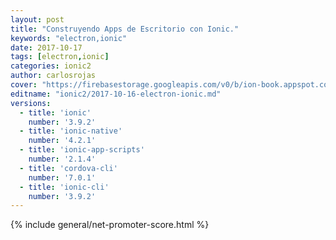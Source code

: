 ```yaml
---
layout: post
title: "Construyendo Apps de Escritorio con Ionic."
keywords: "electron,ionic"
date: 2017-10-17
tags: [electron,ionic]
categories: ionic2
author: carlosrojas
cover: "https://firebasestorage.googleapis.com/v0/b/ion-book.appspot.com/o/posts%2F2017-10-16-electron-ionic%2FCreando%20Apps%20de%20Escritorio%20con%20Ionic.png?alt=media&token=1bc1512f-dc7a-4fd2-9eea-0780250b8ea0"
editname: "ionic2/2017-10-16-electron-ionic.md"
versions:
  - title: 'ionic'
    number: '3.9.2'
  - title: 'ionic-native'
    number: '4.2.1'
  - title: 'ionic-app-scripts'
    number: '2.1.4'
  - title: 'cordova-cli'
    number: '7.0.1'
  - title: 'ionic-cli'
    number: '3.9.2'
---
```


<amp-img width="1024" height="512" layout="responsive" src="https://firebasestorage.googleapis.com/v0/b/articulos-darkensses.appspot.com/o/FolderBrowserAndroid_Cover.png?alt=media&token=5f0e1647-a4fc-4986-9be4-dd8bc49c55d3" alt="charts"></amp-img>

{% include general/net-promoter-score.html %}

